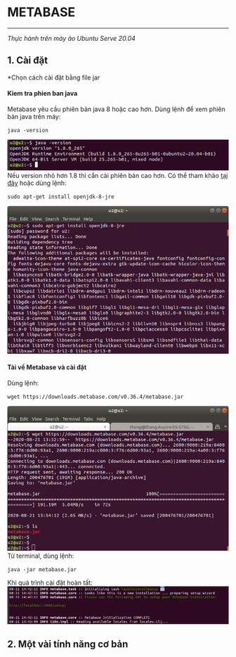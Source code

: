 # **METABASE**

---

*Thực hành trên máy ảo Ubuntu Serve 20.04*

## 1. Cài đặt
*Chọn cách cài đặt bằng file jar

#### Kiem tra phien ban java
Metabase yêu cầu phiên bản java 8 hoặc cao hơn. Dùng lệnh để xem phiên bản java trên máy:
 ```
 java -version
 ```
 ![alt](https://github.com/thang140398/Lab/blob/master/Metabase%20-%20Apache%20Superset/Picture%20for%20Metabase/Screenshot%20from%202020-08-21%2020-47-06.png)
 Nếu version nhỏ hơn 1.8 thì cần cài phiên bản cao hơn. Có thể tham khảo [tại đây](http://openjdk.java.net/install/) hoặc dùng lệnh:
 ```
 sudo apt-get install openjdk-8-jre
 ```
 ![alt](https://github.com/thang140398/Lab/blob/master/Metabase%20-%20Apache%20Superset/Picture%20for%20Metabase/Screenshot%20from%202020-08-21%2020-29-12.png)
 
 #### Tải về Metabase và cài đặt
 Dùng lệnh:
 ```
 wget https://downloads.metabase.com/v0.36.4/metabase.jar
 ```
 ![alt](https://github.com/thang140398/Lab/blob/master/Metabase%20-%20Apache%20Superset/Picture%20for%20Metabase/Screenshot%20from%202020-08-21%2020-55-03.png)
Từ terminal, dùng lệnh:
```
java -jar metabase.jar
```
Khi quá trình cài đặt hoàn tất:
![alt](https://github.com/thang140398/Lab/blob/master/Metabase%20-%20Apache%20Superset/Picture%20for%20Metabase/Screenshot%20from%202020-08-21%2021-50-12.png)
## 2. Một vài tính năng cơ bản

 
 
 
